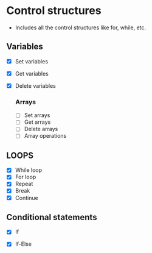 # Control structures

- Includes all the control structures like for, while, etc.

## Variables

- [x] Set variables
- [x] Get variables
- [x] Delete variables

  ### Arrays

    - [ ] Set arrays
    - [ ] Get arrays
    - [ ] Delete arrays
    - [ ] Array operations

## LOOPS

- [x] While loop
- [x] For loop
- [x] Repeat
- [x] Break
- [x] Continue

## Conditional statements

- [x] If
- [x] If-Else
 